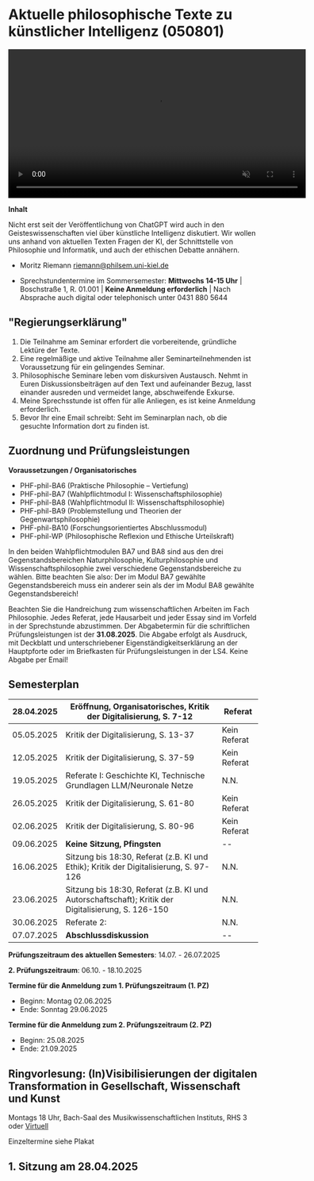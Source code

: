 # Aktuelle philosophische Texte zu künstlicher Intelligenz (050801)

<video src="AI.mp4" autoplay loop muted playsinline width="600"></video>

**Inhalt**

Nicht erst seit der Veröffentlichung von ChatGPT wird auch in den Geisteswissenschaften viel über künstliche Intelligenz diskutiert. Wir wollen uns anhand von aktuellen Texten Fragen der KI, der Schnittstelle von Philosophie und Informatik, und auch der ethischen Debatte annähern.

* Moritz Riemann [riemann@philsem.uni-kiel.de](riemann@philsem.uni-kiel.de) 

* Sprechstundentermine im Sommersemester: **Mittwochs 14-15 Uhr**   |  Boschstraße 1, R. 01.001 | **Keine Anmeldung erforderlich** | Nach Absprache auch digital oder telephonisch unter 0431 880 5644

## "Regierungserklärung"

1. Die Teilnahme am Seminar erfordert die vorbereitende, gründliche Lektüre der Texte.
2. Eine regelmäßige und aktive Teilnahme aller Seminarteilnehmenden ist Voraussetzung für ein gelingendes Seminar.
3. Philosophische Seminare leben vom diskursiven Austausch. Nehmt in Euren Diskussionsbeiträgen auf den Text und aufeinander Bezug, lasst einander ausreden und vermeidet lange, abschweifende Exkurse.
4. Meine Sprechsstunde ist offen für alle Anliegen, es ist keine Anmeldung erforderlich.
5. Bevor Ihr eine Email schreibt: Seht im Seminarplan nach, ob die gesuchte Information dort zu finden ist.


## Zuordnung und Prüfungsleistungen

**Voraussetzungen / Organisatorisches**

* PHF-phil-BA6 (Praktische Philosophie – Vertiefung)
* PHF-phil-BA7 (Wahlpflichtmodul I: Wissenschaftsphilosophie)
* PHF-phil-BA8 (Wahlpflichtmodul II: Wissenschaftsphilosophie)
* PHF-phil-BA9 (Problemstellung und Theorien der Gegenwartsphilosophie)
* PHF-phil-BA10 (Forschungsorientiertes Abschlussmodul)
* PHF-phil-WP (Philosophische Reflexion und Ethische Urteilskraft)

In den beiden Wahlpflichtmodulen BA7 und BA8 sind aus den drei Gegenstandsbereichen Naturphilosophie, Kulturphilosophie und Wissenschaftsphilosophie zwei verschiedene Gegenstandsbereiche zu wählen. Bitte beachten Sie also: Der im Modul BA7 gewählte Gegenstandsbereich muss ein anderer sein als der im Modul BA8 gewählte Gegenstandsbereich!

Beachten Sie die Handreichung zum wissenschaftlichen Arbeiten im Fach Philosophie. Jedes Referat, jede Hausarbeit und jeder Essay sind im Vorfeld in der Sprechstunde abzustimmen. Der Abgabetermin für die schriftlichen Prüfungsleistungen ist der  **31.08.2025**. Die Abgabe erfolgt als Ausdruck, mit Deckblatt und unterschriebener Eigenständigkeitserklärung an der Hauptpforte oder im Briefkasten für Prüfungsleistungen in der LS4. Keine Abgabe per Email!

## Semesterplan

| **28.04.2025** | **Eröffnung, Organisatorisches, Kritik der Digitalisierung, S. 7-12** | **Referat** |
|------------|------------------------------|---------|
| 05.05.2025 | Kritik der Digitalisierung, S. 13-37 | Kein Referat |
| 12.05.2025 | Kritik der Digitalisierung, S. 37-59 |  Kein Referat |
| 19.05.2025 | Referate I: Geschichte KI, Technische Grundlagen LLM/Neuronale Netze| N.N. |
| 26.05.2025 |Kritik der Digitalisierung, S. 61-80|  Kein Referat |
| 02.06.2025 | Kritik der Digitalisierung, S. 80-96 |  Kein Referat |
| 09.06.2025| **Keine Sitzung, Pfingsten**| -- |
| 16.06.2025 | Sitzung bis 18:30, Referat (z.B. KI und Ethik); Kritik der Digitalisierung, S. 97-126 | N.N. |
| 23.06.2025 | Sitzung bis 18:30, Referat (z.B. KI und Autorschaftschaft); Kritik der Digitalisierung, S. 126-150 | N.N. |
| 30.06.2025 |Referate 2: | N.N. |
| 07.07.2025| **Abschlussdiskussion** | -- |

**Prüfungszeitraum des aktuellen Semesters**:
14.07. - 26.07.2025

**2. Prüfungszeitraum**:
06.10. - 18.10.2025

**Termine für die Anmeldung zum 1. Prüfungszeitraum (1. PZ)**

* Beginn: Montag 02.06.2025
* Ende: Sonntag 29.06.2025

**Termine für die Anmeldung  zum 2. Prüfungszeitraum (2. PZ)**

* Beginn: 25.08.2025
* Ende: 21.09.2025

## Ringvorlesung: (In)Visibilisierungen der digitalen Transformation in Gesellschaft, Wissenschaft und Kunst

Montags 18 Uhr, Bach-Saal des Musikwissenschaftlichen Instituts, RHS 3 oder [Virtuell](https://uni-kiel.zoom-x.de/j/6956409918?pwd=ME5iY3VCWnZCU2tVYzdnSm5LS2lndz09) 

Einzeltermine siehe Plakat


## 1. Sitzung am 28.04.2025 

